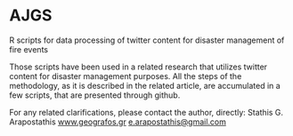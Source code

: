 # AJGS
R scripts for data processing of twitter content for disaster management of fire events

Those scripts have been used in a related research that utilizes twitter content for disaster management purposes.
All the steps of the methodology, as it is described in the related article, are accumulated in a few scripts, that are presented through github.

For any related clarifications, please contact the author, directly:
Stathis G. Arapostathis
www.geografos.gr
e.arapostathis@gmail.com 
